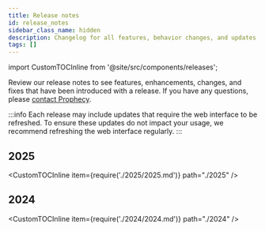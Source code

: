 ```yaml
---
title: Release notes
id: release_notes
sidebar_class_name: hidden
description: Changelog for all features, behavior changes, and updates
tags: []
---
```


import CustomTOCInline from '@site/src/components/releases';

Review our release notes to see features, enhancements, changes, and fixes that have been introduced with a release. If you have any questions, please [contact Prophecy](mailto:contact.us@Prophecy.io).

:::info
Each release may include updates that require the web interface to be refreshed.
To ensure these updates do not impact your usage, we recommend refreshing the web interface regularly.
:::

## 2025

<CustomTOCInline item={require('./2025/2025.md')} path="./2025" />

## 2024

<CustomTOCInline item={require('./2024/2024.md')} path="./2024" />
